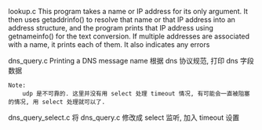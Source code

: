 lookup.c
    This program takes a name or IP address for its only argument.
    It then uses getaddrinfo() to resolve that name or that IP address into an address structure,
    and the program prints that IP address using getnameinfo() for the text conversion.
    If multiple addresses are associated with a name, it prints each of them.
    It also indicates any errors

dns_query.c
    Printing a DNS message name
    根据 dns 协议规范, 打印 dns 字段数据

    Note:
        udp 是不可靠的. 这里并没有用 select 处理 timeout 情况, 有可能会一直被阻塞的情况, 用 select 处理就可以了.

dns_query_select.c
    将 dns_query.c 修改成 select 监听, 加入 timeout 设置
